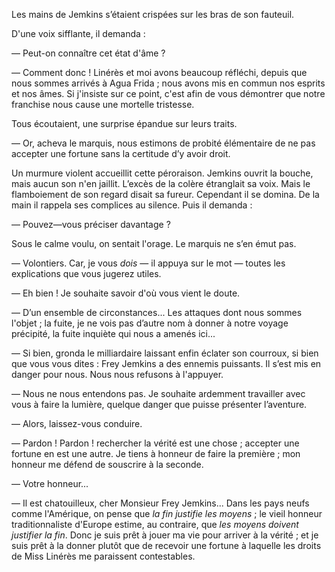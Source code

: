 Les mains de Jemkins s’étaient crispées sur les bras de son fauteuil.

D'une voix sifflante, il demanda :

— Peut-on connaître cet état d'âme ?

— Comment donc ! Linérès et moi avons beaucoup réfléchi, depuis que nous sommes arrivés à Agua Frida ; nous avons mis en commun nos esprits et nos âmes. Si j'insiste sur ce point, c'est afin de vous démontrer que notre franchise nous cause une mortelle tristesse.

Tous écoutaient, une surprise épandue sur leurs traits.

— Or, acheva le marquis, nous estimons de probité élémentaire de ne pas accepter une fortune sans la certitude d’y avoir droit.

Un murmure violent accueillit cette péroraison. Jemkins ouvrit la bouche,
mais aucun son n'en jaillit. L’excès de la colère étranglait sa voix. Mais
le flamboiement de son regard disait sa fureur. Cependant il se domina. De la main il rappela ses complices au silence. Puis il demanda :

— Pouvez—vous préciser davantage ?

Sous le calme voulu, on sentait l'orage. Le marquis ne s’en émut pas.

— Volontiers. Car, je vous _dois_ — il appuya sur le mot — toutes les
explications que vous jugerez utiles.

— Eh bien ! Je souhaite savoir d'où vous vient le doute.

— D’un ensemble de circonstances... Les attaques dont nous sommes l'objet ; la fuite, je ne vois pas d’autre nom à donner à notre voyage précipité, la fuite inquiète qui nous a amenés ici...

— Si bien, gronda le milliardaire laissant enfin éclater son courroux, si
bien que vous vous dites : Frey Jemkins a des ennemis puissants. Il s’est
mis en danger pour nous. Nous nous refusons à l'appuyer.

— Nous ne nous entendons pas. Je souhaite ardemment travailler avec vous à faire la lumière, quelque danger que puisse présenter l’aventure.

— Alors, laissez-vous conduire.

— Pardon ! Pardon ! rechercher la vérité est une chose ; accepter une fortune en est une autre. Je tiens à honneur de faire la première ; mon honneur me défend de souscrire à la seconde.

— Votre honneur...

— Il est chatouilleux, cher Monsieur Frey Jemkins... Dans les pays neufs
comme l'Amérique, on pense que _la fin justifie les moyens_ ; le vieil honneur traditionnaliste d'Europe estime, au contraire, que _les moyens doivent justifier la fin_. Donc je suis prêt à jouer ma vie pour arriver à la vérité ; et je suis prêt à la donner plutôt que de recevoir une fortune à laquelle les droits de Miss Linérès me paraissent contestables.
